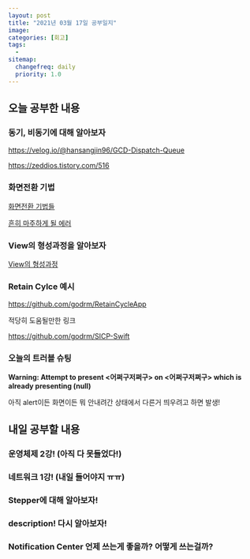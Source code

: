 ```yaml
---
layout: post
title: "2021년 03월 17일 공부일지"
image:
categories: [회고]
tags: 
  - 
sitemap:
  changefreq: daily
  priority: 1.0
---
```


## 오늘 공부한 내용

### 동기, 비동기에 대해 알아보자

https://velog.io/@hansangjin96/GCD-Dispatch-Queue

https://zeddios.tistory.com/516



### 화면전환 기법

[화면전환 기법들](https://twih1203.medium.com/swift-ios-%ED%99%94%EB%A9%B4%EC%A0%84%ED%99%98%ED%95%98%EA%B8%B0-5e5998679d3a)

[흔히 마주하게 될 에러](https://twih1203.medium.com/swift-fatal-error-unexpectedly-found-nil-while-unwrapping-an-optional-value-28305b399d76)



### View의 형성과정을 알아보자

[View의 형성과정](https://velog.io/@yongchul/iOSView%EC%9D%98-%ED%98%95%EC%84%B1%EA%B3%BC%EC%A0%95)



### Retain Cylce 예시

https://github.com/godrm/RetainCycleApp



적당히 도움될만한 링크

https://github.com/godrm/SICP-Swift



### 오늘의 트러블 슈팅

**Warning: Attempt to present <어쩌구저쩌구> on <어쩌구저쩌구> which is already presenting (null)**

아직 alert이든 화면이든 뭐 안내려간 상태에서 다른거 띄우려고 하면 발생!

## 내일 공부할 내용



### 운영체제 2강! (아직 다 못들었다!)



### 네트워크 1강! (내일 들어야지 ㅠㅠ)



### Stepper에 대해 알아보자!



### description! 다시 알아보자!



### Notification Center 언제 쓰는게 좋을까? 어떻게 쓰는걸까?

